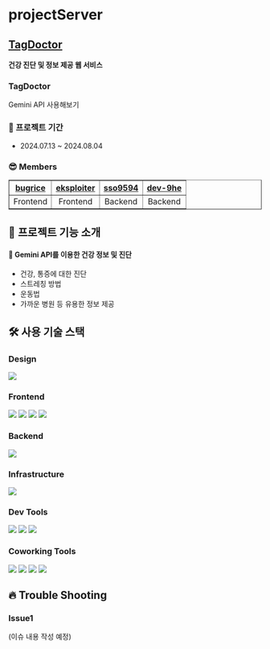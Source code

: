 <!DOCTYPE html>
<html lang="ko">
<head>
  <meta charset="UTF-8">
</head>
<body>
  <h1>projectServer</h1>

  <h2><a href="#">TagDoctor</a></h2>
  <p><b>건강 진단 및 정보 제공 웹 서비스</b></p>

  <h3>TagDoctor</h3>
  <p>Gemini API 사용해보기</p>

  <h3>📆 프로젝트 기간</h3>
  <ul>
    <li>2024.07.13 ~ 2024.08.04</li>
  </ul>

  <h3>😎 Members</h3>
  <table border="1" cellpadding="8" cellspacing="0">
    <tr>
      <th><a href="https://github.com/bugrice">bugrice</a></th>
      <th><a href="https://github.com/eksploiter">eksploiter</a></th>
      <th><a href="https://github.com/sso9594">sso9594</a></th>
      <th><a href="https://github.com/dev-9he">dev-9he</a></th>
    </tr>
    <tr>
      <td align="center">Frontend</td>
      <td align="center">Frontend</td>
      <td align="center">Backend</td>
      <td align="center">Backend</td>
    </tr>
  </table>

  <h2>📌 프로젝트 기능 소개</h2>

  <h4>🐰 Gemini API를 이용한 건강 정보 및 진단</h4>
  <ul>
    <li>건강, 통증에 대한 진단</li>
    <li>스트레칭 방법</li>
    <li>운동법</li>
    <li>가까운 병원 등 유용한 정보 제공</li>
  </ul>

  <h2>🛠 사용 기술 스택</h2>

  <h3>Design</h3>
  <p>
    <img src="https://img.shields.io/badge/Figma-F24E1E?style=flat-square&logo=Figma&logoColor=white"/>
  </p>

  <h3>Frontend</h3>
  <p>
    <img src="https://img.shields.io/badge/javascript-F7DF1E?style=flat-square&logo=javascript&logoColor=black">
    <img src="https://img.shields.io/badge/html-E34F26?style=flat-square&logo=html5&logoColor=white">
    <img src="https://img.shields.io/badge/css-1572B6?style=flat-square&logo=css3&logoColor=white">
    <img src="https://img.shields.io/badge/React-61DAFB?style=flat-square&logo=React&logoColor=black">
  </p>

  <h3>Backend</h3>
  <p>
    <img src="https://img.shields.io/badge/SpringBoot-6DB33F?style=flat-square&logo=Spring&logoColor=white">
  </p>

  <h3>Infrastructure</h3>
  <p>
    <img src="https://img.shields.io/badge/Vercel-000000?style=flat-square&logo=vercel&logoColor=white">
  </p>

  <h3>Dev Tools</h3>
  <p> 
    <img src="https://img.shields.io/badge/VisualStudioCode-3498db.svg?style=flat-square&logo=VisualStudioCode&logoColor=white">
    <img src="https://img.shields.io/badge/WebStorm-000000.svg?style=flat-square&logo=WebStorm&logoColor=white">
    <img src="https://img.shields.io/badge/Postman-FF6C37?style=flat-square&logo=postman&logoColor=white">
  </p>

  <h3>Coworking Tools</h3>
  <p> 
    <img src="https://img.shields.io/badge/Git-%23F05033.svg?style=flat-square&logo=git&logoColor=white">
    <img src="https://img.shields.io/badge/Github-%23121011.svg?style=flat-square&logo=github&logoColor=white">
    <img src="https://img.shields.io/badge/Slack-4A154B?style=flat-square&logo=slack&logoColor=white"/> 
    <img src="https://img.shields.io/badge/Discord-5865F2?style=flat-square&logo=discord&logoColor=white"/>
  </p>

  <h2>🔥 Trouble Shooting</h2>

  <h3>Issue1</h3>
  <p>(이슈 내용 작성 예정)</p>
</body>
</html>
